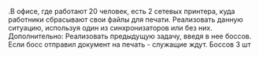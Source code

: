 .В офисе, где  работают 20 человек, есть 2 сетевых принтера, куда  работники сбрасывают свои файлы для печати.
Реализовать данную ситуацию, используя один из синхронизаторов или без них.
Дополнительно:
Реализовать предыдущую задачу, введя в нее боссов. Если босс отправил документ на печать - служащие ждут. Боссов 3 шт
